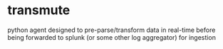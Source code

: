 # transmute
python agent designed to pre-parse/transform data in real-time before being forwarded to splunk (or some other log aggregator) for ingestion
